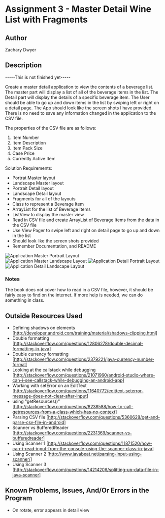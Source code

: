 # Assignment 3 - Master Detail Wine List with Fragments

## Author
Zachary Dwyer


## Description

-----This is not finished yet-----

Create a master detail application to view the contents of a beverage list.
The master part will display a list of all of the beverage items in the list.
The Detail part will display the details of a specific beverage item.
The User should be able to go up and down items in the list by swiping left or right on a detail page.
The App should look like the screen shots I have provided.
There is no need to save any information changed in the application to the CSV file.

The properties of the CSV file are as follows:
1. Item Number
2. Item Description
3. Item Pack Size
4. Case Price
5. Currently Active Item

Solution Requirements:

* Portrat Master layout
* Landscape Master layout
* Portrait Detail layout
* Landscape Detail layout
* Fragments for all of the layouts
* Class to represent a Beverage Item
* ArrayList for the list of Beverage Items
* ListView to display the master view
* Read in CSV file and create ArrayList of Beverage Items from the data in the CSV file
* Use View Pager to swipe left and right on detail page to go up and down in the list
* Should look like the screen shots provided
* Remember Documentation, and README

![Application Master Portrait Layout](http://barnesbrothers.homeserver.com/cis298/assignmentImages/assignment3a.jpg "Application Master Portrait Layout")
![Application Master Landscape Layout](http://barnesbrothers.homeserver.com/cis298/assignmentImages/assignment3b.jpg "Application Master Landscape Layout")
![Application Detail Portrait Layout](http://barnesbrothers.homeserver.com/cis298/assignmentImages/assignment3c.jpg "Application Detail Portrait Layout")
![Application Detail Landscape Layout](http://barnesbrothers.homeserver.com/cis298/assignmentImages/assignment3d.jpg "Application Detail Landscape Layout")

### Notes

The book does not cover how to read in a CSV file, however, it should be fairly easy to find on the internet. If more help is needed, we can do something in class.

## Outside Resources Used
* Defining shadows on elements [http://developer.android.com/training/material/shadows-clipping.html]
* Double formatting [http://stackoverflow.com/questions/12806278/double-decimal-formatting-in-java]
* Double currency formatting [http://stackoverflow.com/questions/2379221/java-currency-number-format]
* Looking at the callstack while debugging [http://stackoverflow.com/questions/21071960/android-studio-where-can-i-see-callstack-while-debugging-an-android-app]
* Working with setError on an EditText [http://stackoverflow.com/questions/11640772/edittext-seterror-message-does-not-clear-after-input]
* using "getResources()" [http://stackoverflow.com/questions/8238588/how-to-call-getresources-from-a-class-which-has-no-context]
* Parsing CSV file [http://stackoverflow.com/questions/5360628/get-and-parse-csv-file-in-android]
* Scanner vs BufferedReader [http://stackoverflow.com/questions/2231369/scanner-vs-bufferedreader]
* Using Scanner 1 [http://stackoverflow.com/questions/11871520/how-can-i-read-input-from-the-console-using-the-scanner-class-in-java]
* Using Scanner 2 [http://www.javabeat.net/parsing-input-using-scanner/]
* Using Scanner 3 [http://stackoverflow.com/questions/14214206/splitting-up-data-file-in-java-scanner]

## Known Problems, Issues, And/Or Errors in the Program
* On rotate, error appears in detail view

